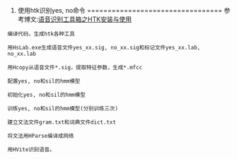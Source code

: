 1. 使用htk识别yes, no命令
=================================
参考博文:[语音识别工具箱之HTK安装与使用](http://www.cnblogs.com/mingzhao810/archive/2012/08/03/2617674.html)

```
编译代码，生成htk各种工具

用HsLab.exe生成语音文件yes_xx.sig, no_xx.sig和标记文件yes_xx.lab, no_xx.lab

用Hcopy从语音文件*.sig，提取特征参数，生成*.mfcc

配置yes, no和sil的hmm模型

初始化yes, no和sil的hmm模型

训练yes, no和sil的hmm模型(分别训练三次)

建立文法文件gram.txt和词典文件dict.txt

将文法用HParse编译成网络

用HVite识别语音。
```
